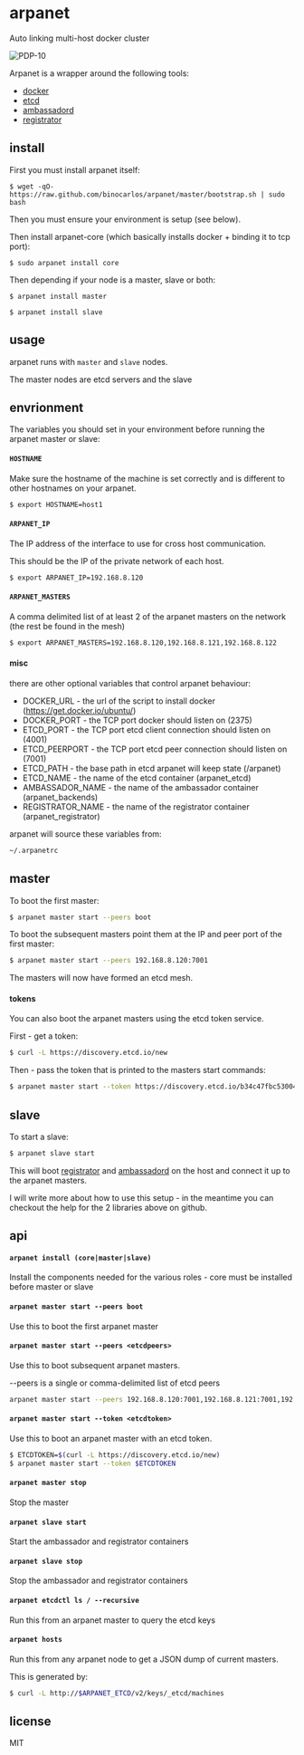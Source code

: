 arpanet
=======

Auto linking multi-host docker cluster

![PDP-10](https://github.com/binocarlos/arpanet/raw/master/pdp-10.jpg)

Arpanet is a wrapper around the following tools:

 * [docker](https://www.docker.com/)
 * [etcd](https://github.com/coreos/etcd)
 * [ambassadord](https://github.com/progrium/ambassadord)
 * [registrator](https://github.com/progrium/registrator)

## install

First you must install arpanet itself:

```
$ wget -qO- https://raw.github.com/binocarlos/arpanet/master/bootstrap.sh | sudo bash
```

Then you must ensure your environment is setup (see below).

Then install arpanet-core (which basically installs docker + binding it to tcp port):

```
$ sudo arpanet install core
```

Then depending if your node is a master, slave or both:

```
$ arpanet install master
```

```
$ arpanet install slave
```

## usage

arpanet runs with `master` and `slave` nodes.

The master nodes are etcd servers and the slave

## envrionment

The variables you should set in your environment before running the arpanet master or slave:

#### `HOSTNAME`

Make sure the hostname of the machine is set correctly and is different to other hostnames on your arpanet.

```bash
$ export HOSTNAME=host1
```

#### `ARPANET_IP`

The IP address of the interface to use for cross host communication.

This should be the IP of the private network of each host.

```bash
$ export ARPANET_IP=192.168.8.120
```

#### `ARPANET_MASTERS`

A comma delimited list of at least 2 of the arpanet masters on the network (the rest be found in the mesh)

```bash
$ export ARPANET_MASTERS=192.168.8.120,192.168.8.121,192.168.8.122
```

#### misc

there are other optional variables that control arpanet behaviour:

 * DOCKER_URL - the url of the script to install docker (https://get.docker.io/ubuntu/)
 * DOCKER_PORT - the TCP port docker should listen on (2375)
 * ETCD_PORT - the TCP port etcd client connection should listen on (4001)
 * ETCD_PEERPORT - the TCP port etcd peer connection should listen on (7001)
 * ETCD_PATH - the base path in etcd arpanet will keep state (/arpanet)
 * ETCD_NAME - the name of the etcd container (arpanet_etcd)
 * AMBASSADOR_NAME - the name of the ambassador container (arpanet_backends)
 * REGISTRATOR_NAME - the name of the registrator container (arpanet_registrator)

arpanet will source these variables from:

```bash
~/.arpanetrc
```

## master

To boot the first master:

```bash
$ arpanet master start --peers boot
```

To boot the subsequent masters point them at the IP and peer port of the first master:

```bash
$ arpanet master start --peers 192.168.8.120:7001
```

The masters will now have formed an etcd mesh.

#### tokens

You can also boot the arpanet masters using the etcd token service.

First - get a token:

```bash
$ curl -L https://discovery.etcd.io/new
```

Then - pass the token that is printed to the masters start commands:

```bash
$ arpanet master start --token https://discovery.etcd.io/b34c47fbc5300409d8c4d557b40a5bce
```

## slave

To start a slave:

```bash
$ arpanet slave start
```

This will boot [registrator](https://github.com/progrium/registrator) and [ambassadord](https://github.com/progrium/ambassadord) on the host and connect it up to the arpanet masters.

I will write more about how to use this setup - in the meantime you can checkout the help for the 2 libraries above on github.

## api

#### `arpanet install (core|master|slave)`

Install the components needed for the various roles - core must be installed before master or slave

#### `arpanet master start --peers boot`

Use this to boot the first arpanet master

#### `arpanet master start --peers <etcdpeers>`

Use this to boot subsequent arpanet masters.

--peers is a single or comma-delimited list of etcd peers

```bash
arpanet master start --peers 192.168.8.120:7001,192.168.8.121:7001,192.168.8.122:7001
```

#### `arpanet master start --token <etcdtoken>`

Use this to boot an arpanet master with an etcd token.

```bash
$ ETCDTOKEN=$(curl -L https://discovery.etcd.io/new)
$ arpanet master start --token $ETCDTOKEN
```

#### `arpanet master stop`

Stop the master

#### `arpanet slave start`

Start the ambassador and registrator containers

#### `arpanet slave stop`

Stop the ambassador and registrator containers

#### `arpanet etcdctl ls / --recursive`

Run this from an arpanet master to query the etcd keys

#### `arpanet hosts`

Run this from any arpanet node to get a JSON dump of current masters.

This is generated by:

```bash
$ curl -L http://$ARPANET_ETCD/v2/keys/_etcd/machines
```

## license

MIT